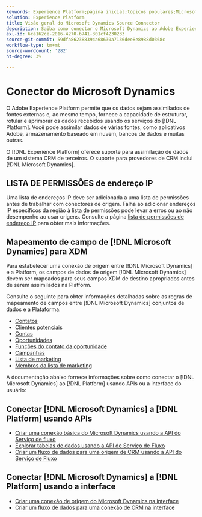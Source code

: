 ```yaml
---
keywords: Experience Platform;página inicial;tópicos populares;Microsoft Dynamics;microsoft dynamics;dynamics;popular topics;Dynamics
solution: Experience Platform
title: Visão geral do Microsoft Dynamics Source Connector
description: Saiba como conectar o Microsoft Dynamics ao Adobe Experience Platform usando APIs ou a interface do usuário.
exl-id: 6ca162ce-2016-4270-b741-301cf4230233
source-git-commit: 59dfa862388394a68630a7136dee8e8988d0368c
workflow-type: tm+mt
source-wordcount: '282'
ht-degree: 3%

---
```


# Conector do Microsoft Dynamics

O Adobe Experience Platform permite que os dados sejam assimilados de fontes externas e, ao mesmo tempo, fornece a capacidade de estruturar, rotular e aprimorar os dados recebidos usando os serviços do [!DNL Platform]. Você pode assimilar dados de várias fontes, como aplicativos Adobe, armazenamento baseado em nuvem, bancos de dados e muitas outras.

O [!DNL Experience Platform] oferece suporte para assimilação de dados de um sistema CRM de terceiros. O suporte para provedores de CRM inclui [!DNL Microsoft Dynamics].

## LISTA DE PERMISSÕES de endereço IP

Uma lista de endereços IP deve ser adicionada a uma lista de permissões antes de trabalhar com conectores de origem. Falha ao adicionar endereços IP específicos da região à lista de permissões pode levar a erros ou ao não desempenho ao usar origens. Consulte a página [lista de permissões de endereço IP](../../ip-address-allow-list.md) para obter mais informações.

## Mapeamento de campo de [!DNL Microsoft Dynamics] para XDM

Para estabelecer uma conexão de origem entre [!DNL Microsoft Dynamics] e a Platform, os campos de dados de origem [!DNL Microsoft Dynamics] devem ser mapeados para seus campos XDM de destino apropriados antes de serem assimilados na Platform.

Consulte o seguinte para obter informações detalhadas sobre as regras de mapeamento de campos entre [!DNL Microsoft Dynamics] conjuntos de dados e a Plataforma:

- [Contatos](../adobe-applications/mapping/dynamics.md#contacts)
- [Clientes potenciais](../adobe-applications/mapping/dynamics.md#leads)
- [Contas](../adobe-applications/mapping/dynamics.md#accounts)
- [Oportunidades](../adobe-applications/mapping/dynamics.md#opportunities)
- [Funções do contato da oportunidade](../adobe-applications/mapping/dynamics.md#opportunity-contact-roles)
- [Campanhas](../adobe-applications/mapping/dynamics.md#campaigns)
- [Lista de marketing](../adobe-applications/mapping/dynamics.md#marketing-list)
- [Membros da lista de marketing](../adobe-applications/mapping/dynamics.md#marketing-list-members)

A documentação abaixo fornece informações sobre como conectar o [!DNL Microsoft Dynamics] ao [!DNL Platform] usando APIs ou a interface do usuário:

## Conectar [!DNL Microsoft Dynamics] a [!DNL Platform] usando APIs

- [Criar uma conexão básica do Microsoft Dynamics usando a API do Serviço de fluxo](../../tutorials/api/create/crm/ms-dynamics.md)
- [Explorar tabelas de dados usando a API de Serviço de Fluxo](../../tutorials/api/explore/tabular.md)
- [Criar um fluxo de dados para uma origem de CRM usando a API do Serviço de Fluxo](../../tutorials/api/collect/crm.md)

## Conectar [!DNL Microsoft Dynamics] a [!DNL Platform] usando a interface

- [Criar uma conexão de origem do Microsoft Dynamics na interface](../../tutorials/ui/create/crm/dynamics.md)
- [Criar um fluxo de dados para uma conexão de CRM na interface](../../tutorials/ui/dataflow/crm.md)
